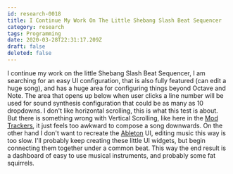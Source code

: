 ```yaml
---
id: research-0018
title: I Continue My Work On The Little Shebang Slash Beat Sequencer
category: research
tags: Programming
date: 2020-03-28T22:31:17.209Z
draft: false
deleted: false
---
```


I continue my work on the little Shebang Slash Beat Sequencer, I am searching for an easy UI configuration, that is also fully featured (can edit a huge song), and has a huge area for configuring things beyond Octave and Note. The area that opens up below when user clicks a line number will be used for sound synthesis configuration that could be as many as 10 dropdowns. I don't like horizontal scrolling, this is what this test is about. But there is something wrong with Vertical Scrolling, like here in the [Mod Trackers](https://www.youtube.com/watch?v=gdSslkrN1kk), it just feels too awkward to compose a song downwards. On the other hand I don't want to recreate the [Ableton](https://www.ableton.com/en/live/) UI, editing music this way is too slow. I'll probably keep creating these little UI widgets, but begin connecting them together under a common beat. This way the end result is a dashboard of easy to use musical instruments, and probably some fat squirrels.
